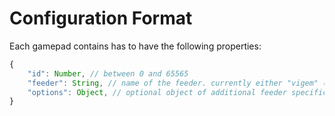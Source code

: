 # Configuration Format

Each gamepad contains has to have the following properties:

```javascript
{
    "id": Number, // between 0 and 65565
    "feeder": String, // name of the feeder. currently either "vigem" (XInput), "vjoy" (DirectInput) or "dummy" (for debugging to terminal)
    "options": Object, // optional object of additional feeder specific options
}
```